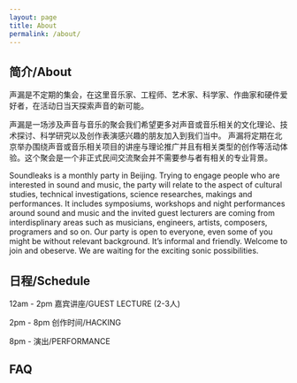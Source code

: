 ```yaml
---
layout: page
title: About
permalink: /about/
---
```



## 简介/About

声漏是不定期的集会，在这里音乐家、工程师、艺术家、科学家、作曲家和硬件爱好者，在活动日当天探索声音的新可能。

声漏是一场涉及声音与音乐的聚会我们希望更多对声音或音乐相关的文化理论、技术探讨、科学研究以及创作表演感兴趣的朋友加入到我们当中。
声漏将定期在北京举办围绕声音或音乐相关项目的讲座与理论推广并且有相关类型的创作等活动体验。这个聚会是一个非正式民间交流聚会并不需要参与者有相关的专业背景。

Soundleaks is a monthly party in Beijing. Trying to engage people who are interested in sound and music, the party will relate to the aspect of cultural studies, technical investigations, science researches, makings and performances. It includes symposiums, workshops and night performances around sound and music and the invited guest lecturers are coming from interdisplinary areas such as musicians, engineers, artists, composers, programers and so on. Our party is open to everyone, even some of you might be without relevant background. It’s informal and friendly. Welcome to join and obeserve. We are waiting for the exciting sonic possibilities.


## 日程/Schedule

12am - 2pm 嘉宾讲座/GUEST LECTURE (2-3人)

2pm - 8pm 创作时间/HACKING

8pm -     演出/PERFORMANCE


## FAQ
